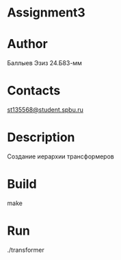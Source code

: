 # Assignment3
# Author
Баллыев Эзиз 24.Б83-мм
# Contacts
st135568@student.spbu.ru
# Description
Создание иерархии трансформеров
# Build
make
# Run
./transformer
